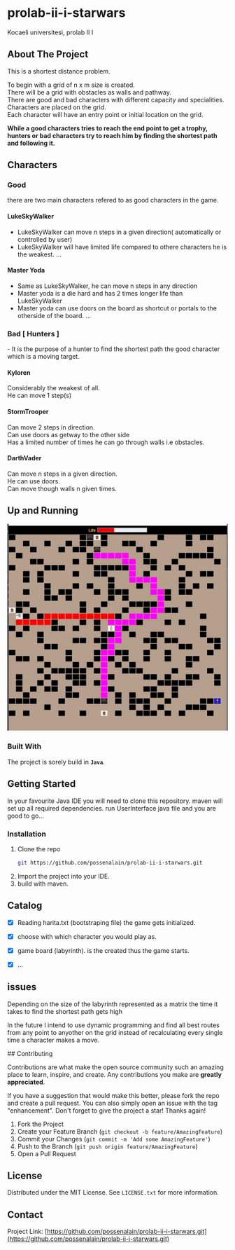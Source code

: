 # prolab-ii-i-starwars

Kocaeli universitesi, prolab II I
<br />


<!-- ABOUT THE PROJECT -->
## About The Project

<p>
This is a shortest distance problem. 

To begin with a grid of n x m size is created.
<br/>
There will be a grid with obstacles as walls and pathway. 
<br/>
There are good and bad characters with different capacity and specialities.
<br/>
Characters are placed on the grid.
<br/>
Each character will have an entry point or initial location on the grid.

<b>While a good characters tries to reach the end point to get a trophy, hunters or bad characters try to reach him by finding the shortest path and following it.</b>
</p>

## Characters

### Good

there are two main characters refered to as good characters in the game.
#### LukeSkyWalker
   - LukeSkyWalker can move n steps in a given direction( automatically or controlled by user)
   - LukeSkyWalker will have limited life compared to othere characters he is the weakest.
   ...
   
#### Master Yoda
   - Same as LukeSkyWalker, he can move n steps in any direction
   - Master yoda is a die hard and has 2 times longer life than LukeSkyWalker
   - Master yoda can use doors on the board as shortcut or portals to the otherside of the board.
   ...
### Bad [ Hunters ]

<p>- It is the purpose of a hunter to find the shortest path the good character which is a moving target. </p>

#### Kyloren 
   <p>
   Considerably the weakest of all. 
   <br />
   He can move 1 step(s)
   <br />
   </p>

#### StormTrooper
   <p>
   Can move 2 steps in direction.
   <br />
   Can use doors as getway to the other side
   <br />
   Has a limited number of times he can go through walls i.e obstacles.
   </p>

#### DarthVader
   <p>
   Can move n steps in a given direction. 
   <br />
   He can use doors. 
   <br />
   Can move though walls n given times.
   </p>


## Up and Running
![algorithm running](.\resources\shots\func.jpg)

### Built With

 The project is sorely build in **`Java`**.
 
 
## Getting Started

In your favourite Java IDE you will need to clone this repository.
maven will set up all required dependencies.
run UserInterface java file and you are good to go...

   ### Installation
   1. Clone the repo
      ```sh
      git https://github.com/possenalain/prolab-ii-i-starwars.git
      ```
   2. Import the project into your IDE.
   3. build with maven.


## Catalog

- [x] Reading harita.txt (bootstraping file) the game gets initialized.
- [x] choose with which character you would play as.
- [x] game board (labyrinth). is the created thus the game starts.
- [x] ...


## issues

<p>Depending on the size of the labyrinth represented as a matrix the time it takes to find the shortest path gets high</p>

<p>In the future I intend to use dynamic programming and find all best routes from any point to anyother on the grid instead of recalculating every single time a character makes a move. </p>
<!-- CONTRIBUTING -->
## Contributing

Contributions are what make the open source community such an amazing place to learn, inspire, and create. Any contributions you make are **greatly appreciated**.

If you have a suggestion that would make this better, please fork the repo and create a pull request. You can also simply open an issue with the tag "enhancement".
Don't forget to give the project a star! Thanks again!

1. Fork the Project
2. Create your Feature Branch (`git checkout -b feature/AmazingFeature`)
3. Commit your Changes (`git commit -m 'Add some AmazingFeature'`)
4. Push to the Branch (`git push origin feature/AmazingFeature`)
5. Open a Pull Request


<!-- LICENSE -->
## License

Distributed under the MIT License. See `LICENSE.txt` for more information.

<!-- CONTACT -->
## Contact

Project Link: [https://github.com/possenalain/prolab-ii-i-starwars.git](https://github.com/possenalain/prolab-ii-i-starwars.git)




